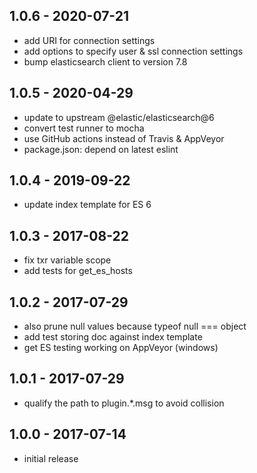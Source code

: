 
## 1.0.6 - 2020-07-21

- add URI for connection settings
- add options to specify user & ssl connection settings
- bump elasticsearch client to version 7.8


## 1.0.5 - 2020-04-29

- update to upstream @elastic/elasticsearch@6
- convert test runner to mocha
- use GitHub actions instead of Travis & AppVeyor
- package.json: depend on latest eslint


## 1.0.4 - 2019-09-22

- update index template for ES 6


## 1.0.3 - 2017-08-22

- fix txr variable scope
- add tests for get_es_hosts


## 1.0.2 - 2017-07-29

- also prune null values because typeof null === object
- add test storing doc against index template
- get ES testing working on AppVeyor (windows)


## 1.0.1 - 2017-07-29

- qualify the path to plugin.\*.msg to avoid collision


## 1.0.0 - 2017-07-14

- initial release

